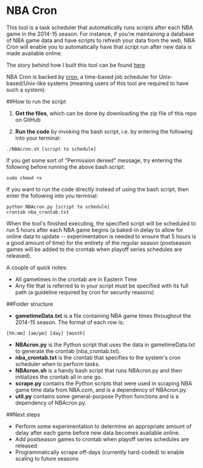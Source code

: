 NBA Cron
==========

This tool is a task scheduler that automatically runs scripts after each NBA game in the 2014-15 season. For instance, if you're maintaining a database of NBA game data and have scripts to refresh your data from the web, NBA Cron will enable you to automatically have that script run after new data is made available online. 

The story behind how I built this tool can be found [here](http://nikhilnathwani.quora.com/How-I-made-NBA-Cron)

NBA Cron is backed by [cron](http://en.wikipedia.org/wiki/Cron), a time-based job scheduler for Unix-based/Unix-like systems (meaning users of this tool are required to have such a system). 

##How to run the script
1) **Get the files**, which can be done by downloading the zip file of this repo on GitHub

2) **Run the code** by invoking the bash script, i.e. by entering the following into your terminal:
```
./NBAcron.sh [script to schedule]
```
If you get some sort of "Permission denied" message, try entering the following before running the above bash script:
```
sudo chmod +x
```

If you want to run the code directly instead of using the bash script, then enter the following into you terminal:
```
python NBAcron.py [script to schedule]
crontab nba_crontab.txt
```

When the tool's finished executing, the specified script will be scheduled to run 5 hours after each NBA game begins (a baked-in delay to allow for online data to update -- experimentation is needed to ensure that 5 hours is a good amount of time) for the entirety of the regular season (postseason games will be added to the crontab when playoff series schedules are released). 

A couple of quick notes:
- All gametimes in the crontab are in Eastern Time
- Any file that is referred to in your script must be specified with its full path (a guideline required by cron for security reasons)


##Folder structure
- **gametimeData.txt** is a file containing NBA game times throughout the 2014-15 season. The format of each row is:

```
[hh:mm] [am/pm] [day] [month]
```
- **NBAcron.py** is the Python script that uses the data in gametimeData.txt to generate the crontab (nba_crontab.txt).
- **nba_crontab.txt** is the crontab that specifies to the system's cron scheduler when to perform tasks.
- **NBAcron.sh** is a handy bash script that runs NBAcron.py and then initializes the crontab all in one go.
- **scrape.py** contains the Python scripts that were used in scraping NBA game time data from NBA.com, and is a dependency of NBAcron.py.
- **util.py** contains some general-purpose Python functions and is a dependency of NBAcron.py.


##Next steps
- Perform some experimentation to determine an appropriate amount of delay after each game before new data becomes available online.
- Add postseason games to crontab when playoff series schedules are released
- Programmatically scrape off-days (currently hard-coded) to enable scaling to future seasons
